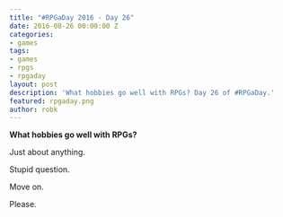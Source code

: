 ```yaml
---
title: "#RPGaDay 2016 - Day 26"
date: 2016-08-26 00:00:00 Z
categories:
- games
tags:
- games
- rpgs
- rpgaday
layout: post
description: 'What hobbies go well with RPGs? Day 26 of #RPGaDay.'
featured: rpgaday.png
author: robk
---
```


**What hobbies go well with RPGs?**

Just about anything.  

Stupid question.

Move on.

Please.
